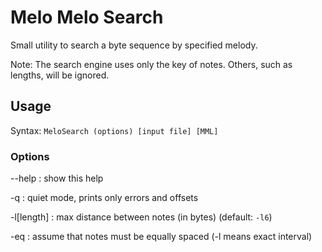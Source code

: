 Melo Melo Search
================

Small utility to search a byte sequence by specified melody.

Note: The search engine uses only the key of notes. Others, such as lengths, will be ignored.

Usage
-----

Syntax: `MeloSearch (options) [input file] [MML]`

### Options

--help
  : show this help

-q
  : quiet mode, prints only errors and offsets

-l[length]
  : max distance between notes (in bytes) (default: `-l6`)

-eq
  : assume that notes must be equally spaced (-l means exact interval)
